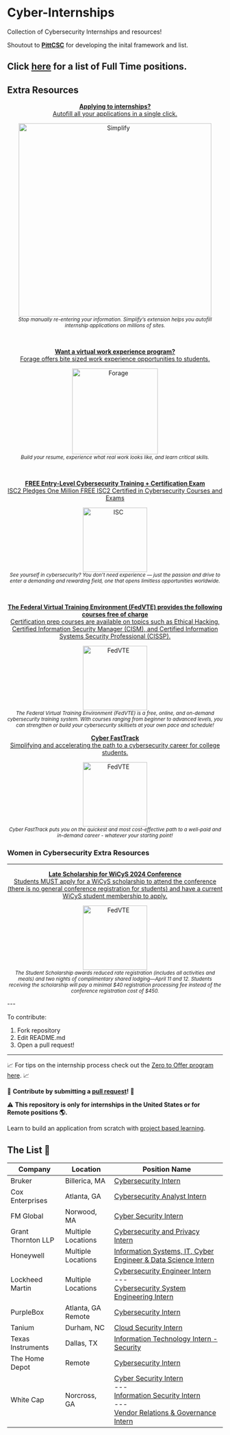 # Cyber-Internships
Collection of Cybersecurity Internships and resources! 

Shoutout to **[PittCSC](https://github.com/pittcsc)** for developing the inital framework and list.

Click [here](https://github.com/etkhdaniel/Cyber-Internships-2025/blob/main/Full-Time.md) for a list of Full Time positions.
---
## Extra Resources 
<div align="center">
	<p>
		<a href="https://simplify.jobs/?invite=2d8fe25021b&utm_source=referral">
			<b>Applying to internships?</b>
			<br>
			Autofill all your applications in a single click.
			<br>
			<div>
				<img src="https://res.cloudinary.com/dpeo4xcnc/image/upload/v1636594918/simplify_pittcsc.png" width="450"  alt="Simplify">
			</div>
		</a>
		<sub><i>Stop manually re-entering your information. Simplify’s extension helps you autofill internship applications on millions of sites.</i></sub>
	</p>
</div>
<br>
<div align="center">
	<p>
		<a href="https://www.theforage.com/">
			<b>Want a virtual work experience program?</b>
			<br>
			Forage offers bite sized work experience opportunities to students.
			<br>
			<div>
				<img src="https://res.cloudinary.com/dkhfkkwzf/image/upload/forage_x1hxfq.jpg" width="200"  alt="Forage">
			</div>
		</a>
		<sub><i>Build your resume, experience what real work looks like, and learn critical skills.</i></sub>
	</p>
</div>
<br>
<div align="center">
	<p>
		<a href="https://www.isc2.org/landing/1mcc">
			<b>FREE Entry-Level Cybersecurity Training + Certification Exam</b>
			<br>
			ISC2 Pledges One Million FREE ISC2 Certified in Cybersecurity Courses and Exams
			<br>
			<div>
				<img src="https://res.cloudinary.com/dkhfkkwzf/image/upload/v1700125800/z4v1yxzc4o52jpx6v4ul.gif" width="150"  alt="ISC">
			</div>
		</a>
		<sub><i>See yourself in cybersecurity? You don’t need experience — just the passion and drive to enter a demanding and rewarding field, one that opens limitless opportunities worldwide.</i></sub>
	</p>
</div>
<br>
<div align="center">
	<p>
		<a href="https://fedvte.usalearning.gov/public_fedvte.php">
			<b>The Federal Virtual Training Environment (FedVTE) provides the following courses free of charge</b>
			<br>
			Certification prep courses are available on topics such as Ethical Hacking, Certified Information Security Manager (CISM), and Certified Information Systems Security Professional (CISSP). 
			<br>
			<div>
				<img src="https://res.cloudinary.com/dkhfkkwzf/image/upload/v1700162858/FedVTE_qxznyp.png" width="150"  alt="FedVTE">
			</div>
		</a>
		<sub><i>The Federal Virtual Training Environment (FedVTE) is a free, online, and on-demand cybersecurity training system. With courses ranging from beginner to advanced levels, you can strengthen or build your cybersecurity skillsets at your own pace and schedule! </i></sub>
	</p>
</div>
<div align="center">
	<p>
		<a href="https://www.cyber-fasttrack.org/">
			<b>Cyber FastTrack</b>
			<br>
			Simplifying and accelerating the path to a cybersecurity career for college students. 
			<br>
			<div>
				<img src="https://res.cloudinary.com/dkhfkkwzf/image/upload/v1701126341/cft_gb5ejl.png" width="150"  alt="FedVTE">
			</div>
		</a>
		<sub><i>Cyber FastTrack puts you on the quickest and most cost-effective path to a well-paid and in-demand career - whatever your starting point! </i></sub>
	</p>
</div>

### Women in Cybersecurity Extra Resources 
---
<div align="center">
	<p>
		<a href="https://www.wicys.org/events/wicys-2024/scholarships/">
			<b>Late Scholarship for WiCyS 2024 Conference</b>
			<br>
			Students MUST apply for a WiCyS scholarship to attend the conference (there is no general conference registration for students) and have a current WiCyS student membership to apply.
			<br>
			<div>
				<img src="https://res.cloudinary.com/dkhfkkwzf/image/upload/v1700976524/WiCyS_kfbzz4.png" width="150"  alt="FedVTE">
			</div>
		</a>
		<sub><i>The Student Scholarship awards reduced rate registration (includes all activities and meals) and two nights of complimentary shared lodging—April 11 and 12. Students receiving the scholarship will pay a minimal $40 registration processing fee instead of the conference registration cost of $450. </i></sub>
	</p>
</div>
---

To contribute:

 1. Fork repository
 2. Edit README.md
 3. Open a pull request!

---

📈 For tips on the internship process check out the [Zero to Offer program here](https://www.pittcs.wiki/zero-to-offer).  📈

🤗 **Contribute by submitting a [pull request](https://github.com/susam/gitpr#create-pull-request)!**  🤗

:warning: **This repository is only for internships in the United States or for Remote positions :earth_americas:.**

Learn to build an application from scratch with [project based learning](https://github.com/practical-tutorials/project-based-learning). 

## The List 👔

| Company       | Location       | Position Name                         |
|---------------|----------------|---------------------------------------|
| Bruker | Billerica, MA | [Cybersecurity Intern](https://englishcareers-bruker.icims.com/jobs/15129/cybersecurity-intern/job?hub=12)|
| Cox Enterprises | Atlanta, GA | [Cybersecurity Analyst Intern](https://jobs.coxenterprises.com/en/jobs/job/r202335313-cybersecurity-analyst-intern-summer-2024/?utm_campaign=google_jobs_apply&utm_source=google_jobs_apply&utm_medium=organic) |
| FM Global | Norwood, MA | [Cyber Security Intern](https://jobs.fmglobalcareers.com/job/-/-/474/55580195296)|
| Grant Thornton LLP | Multiple Locations | [Cybersecurity and Privacy Intern](https://ehzq.fa.us2.oraclecloud.com/hcmUI/CandidateExperience/en/sites/CX_1/job/109633?src=SNS-10068&utm_medium=jobshare)|
| Honeywell | Multiple Locations | [Information Systems, IT, Cyber Engineer & Data Science Intern](https://careers.honeywell.com/us/en/job/req413281/Information-Systems-IT-Cyber-Engineer-Data-Science-Summer-2024-Intern-Co-Ops)
| Lockheed Martin | Multiple Locations | [Cybersecurity Engineer Intern](https://www.lockheedmartinjobs.com/job/marietta/cybersecurity-engineering-intern/694/55987822144) <br/> --- <br/> [Cybersecurity System Engineering Intern](https://www.lockheedmartinjobs.com/job/king-of-prussia/cybersecurity-system-engineer-intern/694/56980130720)|
| PurpleBox | Atlanta, GA <br/> Remote | [Cybersecurity Intern](https://docs.google.com/forms/d/e/1FAIpQLSdZEz2jyJqGcfIe6ZTcPlsUGPSDlNUdk2BbBlrqRFu1tfOBTw/viewform)|
| Tanium | Durham, NC | [Cloud Security Intern](https://www.tanium.com/careers/5462628?gh_jid=5462628&gh_src=f0ee6cde1us)|
| Texas Instruments | Dallas, TX | [Information Technology Intern - Security](https://careers.ti.com/job/19004944/information-technology-intern-security-dallas-tx/)|
| The Home Depot | Remote | [Cybersecurity Intern](https://careers.homedepot.com/job/19379211/cybersecurity-internship-remote-remote/?utm_campaign=google_jobs_apply&utm_source=google_jobs_apply&utm_medium=organic)|
| White Cap | Norcross, GA | [Cyber Security Intern](https://whitecap.jobs/norcross-ga/cyber-security-intern-summer-2024/26A455F55F16402B98633AA9B4709453/job/?vs=10) <br/> --- <br/> [Information Security Intern](https://whitecap.jobs/norcross-ga/information-security-intern-summer-2024/9CEEFD86B07A413DA6E4D6DE81C50F24/job/?vs=1548&utm_source=LinkedIn.com-DE&utm_medium=Social%20Media&utm_campaign=LinkedIn.com) <br/> --- <br/> [Vendor Relations & Governance Intern](https://whitecap.jobs/norcross-ga/vendor-relations-governance-intern-summer-2024/2EE15AF22B0D4A87891B84EDDAA4A4CE/job/?vs=10)|
